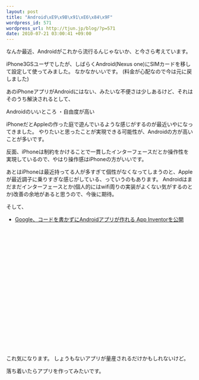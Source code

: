 ```yaml
--- 
layout: post
title: "Android\xE9\x9B\x91\xE6\x84\x9F"
wordpress_id: 571
wordpress_url: http://tjun.jp/blog/?p=571
date: 2010-07-21 03:00:41 +09:00
---
```

なんか最近、Androidがこれから流行るんじゃないか、と今さら考えています。

iPhone3GSユーザでしたが、しばらくAndroid(Nexus one)にSIMカードを移して設定して使ってみました。
なかなかいいです。
(料金が心配なので今は元に戻しました)


あのiPhoneアプリがAndroidにはない、みたいな不便さは少しあるけど、それはそのうち解決されるとして、

Androidのいいところ
・自由度が高い

iPhoneだとAppleの作った庭で遊んでいるような感じがするのが最近いやになってきました。
やりたいと思ったことが実現できる可能性が、Androidの方が高いことが多いです。

反面、iPhoneは制約をかけることで一貫したインターフェースだとか操作性を実現しているので、やはり操作感はiPhoneの方がいいです。


あとはiPhoneは最近持ってる人が多すぎて個性がなくなってしまうのと、Appleが最近調子に乗りすぎな感じがしている、っていうのもあります。
Androidはまだまだインターフェースとか(個人的にはwifi周りの実装がよくない気がするのとか)改善の余地があると思うので、今後に期待。

そして、
<ul>
	<li><a href="http://japanese.engadget.com/2010/07/12/google-android-app-inventor/">Google、コードを書かずにAndroidアプリが作れる App Inventorを公開</a></li>
</ul>
<object width="640" height="385"><param name="movie" value="http://www.youtube.com/v/8ADwPLSFeY8&amp;hl=en_US&amp;fs=1?rel=0&amp;color1=0x3a3a3a&amp;color2=0x999999&amp;hd=1"></param><param name="allowFullScreen" value="true"></param><param name="allowscriptaccess" value="always"></param><embed src="http://www.youtube.com/v/8ADwPLSFeY8&amp;hl=en_US&amp;fs=1?rel=0&amp;color1=0x3a3a3a&amp;color2=0x999999&amp;hd=1" type="application/x-shockwave-flash" allowscriptaccess="always" allowfullscreen="true" width="560" height="340"></embed></object>
これ気になります。
しょうもないアプリが量産されるだけかもしれないけど。


落ち着いたらアプリを作ってみたいです。
